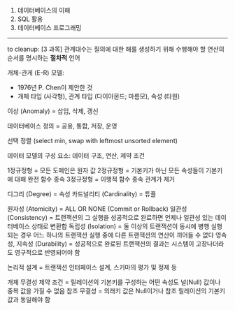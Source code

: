 1. 데이터베이스의 이해
2. SQL 활용
3. 데이터베이스 프로그래밍

---
to cleanup:
[3 과목]
관계대수는 질의에 대한 해를 생성하기 위해 수행해야 할 연산의 순서를 명시하는 **절차적** 언어

개체-관게 (E-R) 모델:
- 1976년 P. Chen이 제안한 것
- 개체 타입 (사각형), 관계 타입 (다이아몬드; 마름모), 속성 (타원)

이상 (Anomaly) = 삽입, 삭제, 갱신

데이터베이스 정의 = 공용, 통합, 저장, 운영

선택 정렬 (select min, swap with leftmost unsorted element)

데이터 모델의 구성 요소: 데이터 구조, 연산, 제약 조건

1정규정형 = 모든 도메인은 원자 값
2정규정형 = 기본키가 아닌 모든 속성들이 기본키에 대해 완전 함수 종속
3정규정형 = 이행적 함수 종속 관계가 제거

디그리 (Degree) = 속성
카드널리티 (Cardinality) = 튜플

원자성 (Atomicity) = ALL OR NONE (Commit or Rollback)
일관성 (Consistency) = 트랜잭션의 그 실행을 성공적으로 완료하면 언제나 일관성 있는 데이터베이스 상태로 변환함
독립성 (Isolation) = 둘 이상의 트랜잭션이 동시에 병행 실행되는 경우 어느 하나의 트랜잭션 실행 중에 다른 트랜잭션의 연산이 끼어들 수 없다
영속성, 지속성 (Durability) = 성공적으로 완료된 트랜잭션의 결과는 시스템이 고장나더라도 영구적으로 반영되어야 함

논리적 설계 = 트랜잭션 인터페이스 설계, 스키마의 평가 및 정제 등

개체 무결성 제약 조건 = 릴레이션의 기본키를 구성하는 어떤 속성도 널(Null) 값이나 중복 값을 가질 수 없음 
참조 무결성 = 외래키 값은 Null이거나 참조 릴레이션의 기본키 값과 동일해야 함